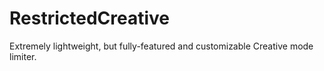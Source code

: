 # RestrictedCreative
Extremely lightweight, but fully-featured and customizable Creative mode limiter.
